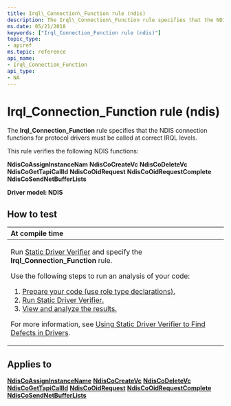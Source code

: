 ```yaml
---
title: Irql\_Connection\_Function rule (ndis)
description: The Irql\_Connection\_Function rule specifies that the NDIS connection functions for protocol drivers must be called at correct IRQL levels.
ms.date: 05/21/2018
keywords: ["Irql_Connection_Function rule (ndis)"]
topic_type:
- apiref
ms.topic: reference
api_name:
- Irql_Connection_Function
api_type:
- NA
---
```


# Irql\_Connection\_Function rule (ndis)


The **Irql\_Connection\_Function** rule specifies that the NDIS connection functions for protocol drivers must be called at correct IRQL levels.

This rule verifies the following NDIS functions:

**NdisCoAssignInstanceNam**
**NdisCoCreateVc**
**NdisCoDeleteVc**
**NdisCoGetTapiCallId**
**NdisCoOidRequest**
**NdisCoOidRequestComplete**
**NdisCoSendNetBufferLists**

**Driver model: NDIS**

## How to test

<table>
<colgroup>
<col width="100%" />
</colgroup>
<thead>
<tr class="header">
<th align="left">At compile time</th>
</tr>
</thead>
<tbody>
<tr class="odd">
<td align="left"><p>Run <a href="/windows-hardware/drivers/devtest/static-driver-verifier" data-raw-source="[Static Driver Verifier](./static-driver-verifier.md)">Static Driver Verifier</a> and specify the <strong>Irql_Connection_Function</strong> rule.</p>
Use the following steps to run an analysis of your code:
<ol>
<li><a href="/windows-hardware/drivers/devtest/using-static-driver-verifier-to-find-defects-in-drivers#preparing-your-source-code" data-raw-source="[Prepare your code (use role type declarations).](./using-static-driver-verifier-to-find-defects-in-drivers.md#preparing-your-source-code)">Prepare your code (use role type declarations).</a></li>
<li><a href="/windows-hardware/drivers/devtest/using-static-driver-verifier-to-find-defects-in-drivers#running-static-driver-verifier" data-raw-source="[Run Static Driver Verifier.](./using-static-driver-verifier-to-find-defects-in-drivers.md#running-static-driver-verifier)">Run Static Driver Verifier.</a></li>
<li><a href="/windows-hardware/drivers/devtest/using-static-driver-verifier-to-find-defects-in-drivers#viewing-and-analyzing-the-results" data-raw-source="[View and analyze the results.](./using-static-driver-verifier-to-find-defects-in-drivers.md#viewing-and-analyzing-the-results)">View and analyze the results.</a></li>
</ol>
<p>For more information, see <a href="/windows-hardware/drivers/devtest/using-static-driver-verifier-to-find-defects-in-drivers" data-raw-source="[Using Static Driver Verifier to Find Defects in Drivers](./using-static-driver-verifier-to-find-defects-in-drivers.md)">Using Static Driver Verifier to Find Defects in Drivers</a>.</p></td>
</tr>
</tbody>
</table>

## Applies to

[**NdisCoAssignInstanceName**](/windows-hardware/drivers/ddi/ndis/nf-ndis-ndiscoassigninstancename)
[**NdisCoCreateVc**](/windows-hardware/drivers/ddi/ndis/nf-ndis-ndiscocreatevc)
[**NdisCoDeleteVc**](/windows-hardware/drivers/ddi/ndis/nf-ndis-ndiscodeletevc)
[**NdisCoGetTapiCallId**](/windows-hardware/drivers/ddi/ndis/nf-ndis-ndiscogettapicallid)
[**NdisCoOidRequest**](/windows-hardware/drivers/ddi/ndis/nf-ndis-ndiscooidrequest)
[**NdisCoOidRequestComplete**](/windows-hardware/drivers/ddi/ndis/nf-ndis-ndiscooidrequestcomplete)
[**NdisCoSendNetBufferLists**](/windows-hardware/drivers/ddi/ndis/nf-ndis-ndiscosendnetbufferlists)
